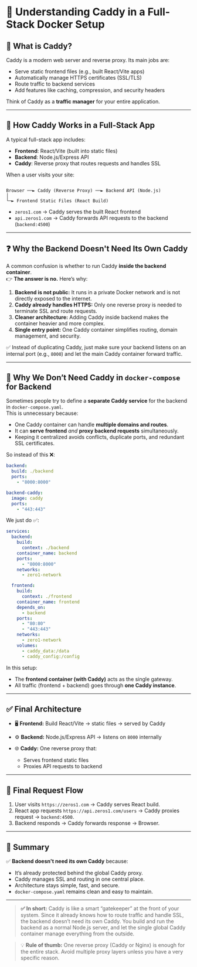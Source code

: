 # 🧭 Understanding Caddy in a Full-Stack Docker Setup

## 🚀 What is Caddy?

Caddy is a modern web server and reverse proxy. Its main jobs are:

- Serve static frontend files (e.g., built React/Vite apps)
- Automatically manage HTTPS certificates (SSL/TLS)
- Route traffic to backend services
- Add features like caching, compression, and security headers

Think of Caddy as a **traffic manager** for your entire application.

---

## 🧰 How Caddy Works in a Full-Stack App

A typical full-stack app includes:
- **Frontend**: React/Vite (built into static files)
- **Backend**: Node.js/Express API
- **Caddy**: Reverse proxy that routes requests and handles SSL

When a user visits your site:

```

Browser ──► Caddy (Reverse Proxy) ──► Backend API (Node.js)
│
└─► Frontend Static Files (React Build)

````

- `zeros1.com` → Caddy serves the built React frontend  
- `api.zeros1.com` → Caddy forwards API requests to the backend (`backend:4500`)

---

## ❓ Why the Backend Doesn't Need Its Own Caddy

A common confusion is whether to run Caddy **inside the backend container**.  
👉 **The answer is no.** Here’s why:

1. **Backend is not public:** It runs in a private Docker network and is not directly exposed to the internet.
2. **Caddy already handles HTTPS:** Only one reverse proxy is needed to terminate SSL and route requests.
3. **Cleaner architecture:** Adding Caddy inside backend makes the container heavier and more complex.
4. **Single entry point:** One Caddy container simplifies routing, domain management, and security.

✅ Instead of duplicating Caddy, just make sure your backend listens on an internal port (e.g., `8000`) and let the main Caddy container forward traffic.

---

## 🧱 Why We Don’t Need Caddy in `docker-compose` for Backend

Sometimes people try to define a **separate Caddy service** for the backend in `docker-compose.yaml`.  
This is unnecessary because:

- One Caddy container can handle **multiple domains and routes**.
- It can **serve frontend** *and* **proxy backend requests** simultaneously.
- Keeping it centralized avoids conflicts, duplicate ports, and redundant SSL certificates.

So instead of this ❌:

```yaml
backend:
  build: ./backend
  ports:
    - "8000:8000"

backend-caddy:
  image: caddy
  ports:
    - "443:443"
````

We just do ✅:

```yaml
services:
  backend:
    build:
      context: ./backend
    container_name: backend
    ports:
      - "8000:8000"
    networks:
      - zero1-network

  frontend:
    build:
      context: ./frontend
    container_name: frontend
    depends_on:
      - backend
    ports:
      - "80:80"
      - "443:443"
    networks:
      - zero1-network
    volumes:
      - caddy_data:/data
      - caddy_config:/config
```

In this setup:

* The **frontend container (with Caddy)** acts as the single gateway.
* All traffic (frontend + backend) goes through **one Caddy instance**.

---

## ✅ Final Architecture

* 🖥️ **Frontend:** Build React/Vite → static files → served by Caddy
* ⚙️ **Backend:** Node.js/Express API → listens on `8000` internally
* 🌐 **Caddy:** One reverse proxy that:

  * Serves frontend static files
  * Proxies API requests to backend

---

## 📁 Final Request Flow

1. User visits `https://zeros1.com` → Caddy serves React build.
2. React app requests `https://api.zeros1.com/users` → Caddy proxies request → `backend:4500`.
3. Backend responds → Caddy forwards response → Browser.

---

## 🏁 Summary

✅ **Backend doesn't need its own Caddy** because:

* It’s already protected behind the global Caddy proxy.
* Caddy manages SSL and routing in one central place.
* Architecture stays simple, fast, and secure.
* `docker-compose.yaml` remains clean and easy to maintain.

---

> **✅ In short:**
> Caddy is like a smart “gatekeeper” at the front of your system. Since it already knows how to route traffic and handle SSL, the backend doesn’t need its own Caddy. You build and run the backend as a normal Node.js server, and let the single global Caddy container manage everything from the outside.

> 💡 **Rule of thumb:** One reverse proxy (Caddy or Nginx) is enough for the entire stack. Avoid multiple proxy layers unless you have a very specific reason.

